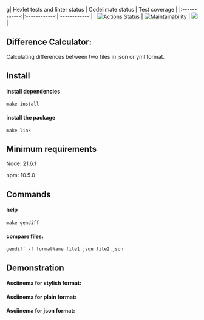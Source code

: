 g| Hexlet tests and linter status | Codelimate status | Test coverage |
|:------------:|:------------:|:------------:|
| [![Actions Status](https://github.com/feather-tail/frontend-project-46/actions/workflows/hexlet-check.yml/badge.svg)](https://github.com/feather-tail/frontend-project-46/actions)    | [![Maintainability](https://api.codeclimate.com/v1/badges/21d8e6d12aee2665ee8f/maintainability)](https://codeclimate.com/github/feather-tail/frontend-project-46/maintainability)   | <a href="https://codeclimate.com/github/feather-tail/frontend-project-46/test_coverage"><img src="https://api.codeclimate.com/v1/badges/21d8e6d12aee2665ee8f/test_coverage" /></a>   |

## Difference Calculator:

Calculating differences between two files in json or yml format.

## Install

#### install dependencies
``make install``

#### install the package
``make link``

## Minimum requirements

Node: 21.6.1

npm: 10.5.0

## Commands

#### help
``make gendiff``

#### compare files:
``gendiff -f formatName file1.json file2.json``

## Demonstration

#### Asciinema for stylish format:

#### Asciinema for plain format:

#### Asciinema for json format:

